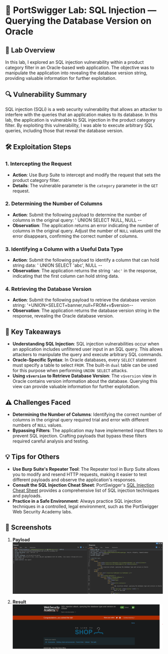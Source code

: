 # 🧪 PortSwigger Lab: SQL Injection — Querying the Database Version on Oracle

## 🎯 Lab Overview

In this lab, I explored an SQL injection vulnerability within a product category filter in an Oracle-based web application. The objective was to manipulate the application into revealing the database version string, providing valuable information for further exploitation.

## 🔍 Vulnerability Summary

SQL injection (SQLi) is a web security vulnerability that allows an attacker to interfere with the queries that an application makes to its database. In this lab, the application is vulnerable to SQL injection in the product category filter. By exploiting this vulnerability, I was able to execute arbitrary SQL queries, including those that reveal the database version.

## 🛠️ Exploitation Steps

### 1. Intercepting the Request

- **Action**: Use Burp Suite to intercept and modify the request that sets the product category filter.
- **Details**: The vulnerable parameter is the `category` parameter in the `GET` request.

### 2. Determining the Number of Columns

- **Action**: Submit the following payload to determine the number of columns in the original query:
' UNION SELECT NULL, NULL --
- **Observation**: The application returns an error indicating the number of columns in the original query. Adjust the number of `NULL` values until the error disappears, confirming the correct number of columns.

### 3. Identifying a Column with a Useful Data Type

- **Action**: Submit the following payload to identify a column that can hold string data:
   ' UNION SELECT 'abc', NULL --
- **Observation**: The application returns the string `'abc'` in the response, indicating that the first column can hold string data.

### 4. Retrieving the Database Version

- **Action**: Submit the following payload to retrieve the database version string:
    '+UNION+SELECT+banner,null+FROM+v$version--
- **Observation**: The application returns the database version string in the response, revealing the Oracle database version.

## 🧠 Key Takeaways

- **Understanding SQL Injection**: SQL injection vulnerabilities occur when an application includes unfiltered user input in an SQL query. This allows attackers to manipulate the query and execute arbitrary SQL commands.
- **Oracle-Specific Syntax**: In Oracle databases, every `SELECT` statement must specify a table to select `FROM`. The built-in `dual` table can be used for this purpose when performing `UNION SELECT` attacks.
- **Using `v$version` to Retrieve Database Version**: The `v$version` view in Oracle contains version information about the database. Querying this view can provide valuable information for further exploitation.

## ⚠️ Challenges Faced

- **Determining the Number of Columns**: Identifying the correct number of columns in the original query required trial and error with different numbers of `NULL` values.
- **Bypassing Filters**: The application may have implemented input filters to prevent SQL injection. Crafting payloads that bypass these filters required careful analysis and testing.

## 💡 Tips for Others

- **Use Burp Suite's Repeater Tool**: The Repeater tool in Burp Suite allows you to modify and resend HTTP requests, making it easier to test different payloads and observe the application's responses.
- **Consult the SQL Injection Cheat Sheet**: PortSwigger's [SQL Injection Cheat Sheet](https://portswigger.net/web-security/sql-injection/cheat-sheet) provides a comprehensive list of SQL injection techniques and payloads.
- **Practice in a Safe Environment**: Always practice SQL injection techniques in a controlled, legal environment, such as the PortSwigger Web Security Academy labs.

## 📸 Screenshots

1. **Payload**  
 ![Intercepted Request](https://github.com/Harbeer-Singh/Portswigger-Labs/blob/main/SQL%20INJECTION/LAB-3/images/1.png)

2. **Result**  
 ![Number of Columns](https://github.com/Harbeer-Singh/Portswigger-Labs/blob/main/SQL%20INJECTION/LAB-3/images/2.png)


